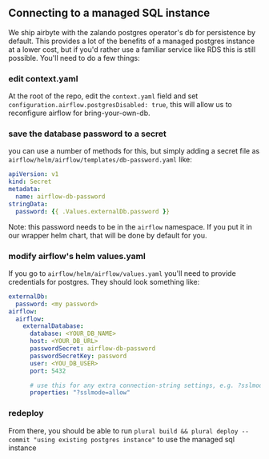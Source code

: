 ## Connecting to a managed SQL instance

We ship airbyte with the zalando postgres operator's db for persistence by default.  This provides a lot of the benefits of a managed postgres instance at a lower cost, but if you'd rather use a familiar service like RDS this is still possible.  You'll need to do a few things:

### edit context.yaml

At the root of the repo, edit the `context.yaml` field and set `configuration.airflow.postgresDisabled: true`, this will allow us to reconfigure airflow for bring-your-own-db.

### save the database password to a secret

you can use a number of methods for this, but simply adding a secret file as `airflow/helm/airflow/templates/db-password.yaml` like:

```yaml
apiVersion: v1
kind: Secret
metadata:
  name: airflow-db-password
stringData:
  password: {{ .Values.externalDb.password }}
```

Note: this password needs to be in the `airflow` namespace.  If you put it in our wrapper helm chart, that will be done by default for you.

### modify airflow's helm values.yaml 

If you go to `airflow/helm/airflow/values.yaml` you'll need to provide credentials for postgres.  They should look something like:

```yaml
externalDb:
  password: <my password>
airflow:
  airflow:
    externalDatabase:
      database: <YOUR_DB_NAME>
      host: <YOUR_DB_URL>
      passwordSecret: airflow-db-password
      passwordSecretKey: password
      user: <YOU_DB_USER>
      port: 5432

      # use this for any extra connection-string settings, e.g. ?sslmode=disable
      properties: "?sslmode=allow"
```

### redeploy

From there, you should be able to run `plural build && plural deploy --commit "using existing postgres instance"` to use the managed sql instance